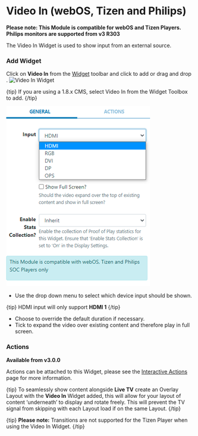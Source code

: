 <!--toc=widgets-->

# Video In (webOS, Tizen and Philips)

**Please note: This Module is compatible for webOS and Tizen Players. Philips monitors are supported from v3 R303**

The Video In Widget is used to show input from an external source.

### Add Widget

Click on **Video In** from the  [Widget](layouts_widgets.html)  toolbar and click to add or drag and drop . ![Video In Widget](img/v2_media_videoin_widget.png)

{tip}
If you are using a 1.8.x CMS, select Video In from the Widget Toolbox to add. 
{/tip}

![Add Video In](img/v3.1_media_video_in.png)

- Use the drop down menu to select which device input should be shown.

{tip}
HDMI input will only support **HDMI 1**
{/tip}

- Choose to override the default duration if necessary.
- Tick to expand the video over existing content and therefore play in full screen.

### Actions 

**Available from v3.0.0**

Actions can be attached to this Widget, please see the [Interactive Actions](layouts_interactive_actions.html)  page for more information.

{tip}
To seamlessly show content alongside **Live TV** create an Overlay Layout with the **Video In** Widget added, this will allow for your layout of content ‘underneath’ to display and rotate freely. This will prevent the TV signal from skipping with each Layout load if on the same Layout.
{/tip}

{tip}
**Please note:** Transitions are not supported for the Tizen Player when using the Video In Widget.
{/tip}